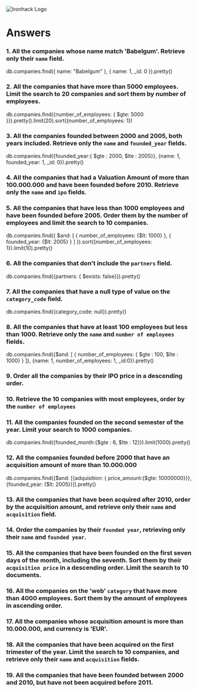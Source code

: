 ![Ironhack Logo](https://i.imgur.com/1QgrNNw.png)

# Answers

### 1. All the companies whose name match 'Babelgum'. Retrieve only their `name` field.

db.companies.find({ name: "Babelgum" }, { name: 1, \_id: 0 }).pretty()

### 2. All the companies that have more than 5000 employees. Limit the search to 20 companies and sort them by **number of employees**.

db.companies.find({number_of_employees: { $gte: 5000 }}).pretty().limit(20).sort({number_of_employees: 1})

### 3. All the companies founded between 2000 and 2005, both years included. Retrieve only the `name` and `founded_year` fields.

db.companies.find({founded_year:{ $gte : 2000, $lte : 2005}}, {name: 1, founded_year: 1, \_id: 0}).pretty()

### 4. All the companies that had a Valuation Amount of more than 100.000.000 and have been founded before 2010. Retrieve only the `name` and `ipo` fields.

### 5. All the companies that have less than 1000 employees and have been founded before 2005. Order them by the number of employees and limit the search to 10 companies.

db.companies.find({ $and: [ { number_of_employees: {$lt: 1000} }, { founded_year: {$lt: 2005} } ] }).sort({number_of_employees: 1}).limit(10).pretty()

### 6. All the companies that don't include the `partners` field.

db.companies.find({partners: { $exists: false}}).pretty()

### 7. All the companies that have a null type of value on the `category_code` field.

db.companies.find({category_code: null}).pretty()

### 8. All the companies that have at least 100 employees but less than 1000. Retrieve only the `name` and `number of employees` fields.

db.companies.find({$and: [ { number_of_employees: { $gte : 100, $lte : 1000} } ]}, {name: 1, number_of_employees: 1, \_id:0}).pretty()

### 9. Order all the companies by their IPO price in a descending order.

### 10. Retrieve the 10 companies with most employees, order by the `number of employees`

### 11. All the companies founded on the second semester of the year. Limit your search to 1000 companies.

db.companies.find({founded_month:{$gte : 6, $lte : 12}}).limit(1000).pretty()

### 12. All the companies founded before 2000 that have an acquisition amount of more than 10.000.000

db.companies.find({$and: [{adquisition: { price_amount:{$gte: 10000000}}}, {founded_year: {$lt: 2005}}]).pretty()

### 13. All the companies that have been acquired after 2010, order by the acquisition amount, and retrieve only their `name` and `acquisition` field.

<!-- Your Code Goes Here -->

### 14. Order the companies by their `founded year`, retrieving only their `name` and `founded year`.

<!-- Your Code Goes Here -->

### 15. All the companies that have been founded on the first seven days of the month, including the seventh. Sort them by their `acquisition price` in a descending order. Limit the search to 10 documents.

<!-- Your Code Goes Here -->

### 16. All the companies on the 'web' `category` that have more than 4000 employees. Sort them by the amount of employees in ascending order.

<!-- Your Code Goes Here -->

### 17. All the companies whose acquisition amount is more than 10.000.000, and currency is 'EUR'.

<!-- Your Code Goes Here -->

### 18. All the companies that have been acquired on the first trimester of the year. Limit the search to 10 companies, and retrieve only their `name` and `acquisition` fields.

<!-- Your Code Goes Here -->

### 19. All the companies that have been founded between 2000 and 2010, but have not been acquired before 2011.

<!-- Your Code Goes Here -->
